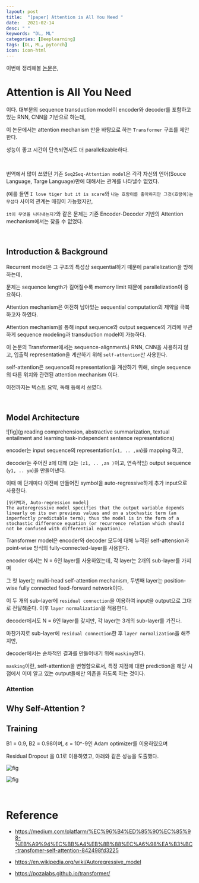 ```yaml
---
layout: post
title:  "[paper] Attention is All You Need "
date:   2021-02-14
desc: " "
keywords: "DL, ML"
categories: [Deeplearning]
tags: [DL, ML, pytorch]
icon: icon-html
---
```




이번에 정리해볼 [논문](https://arxiv.org/abs/1706.03762)은,


# Attention is All You Need


이다. 대부분의 sequence transduction model이 encoder와 decoder를 포함하고 있는 RNN, CNN을 기반으로 하는데,

이 논문에서는 attention mechanism 만을 바탕으로 하는 `Transformer` 구조를 제안한다.

성능이 좋고 시간이 단축되면서도 더 parallelizable하다.


<br>

번역에서 많이 쓰였던 기존 `Seq2Seq-Attention model`은 각각 자신의 언어(Souce Language, Targe Language)만에 대해서는 관계를 나타낼수 없었다.

(예를 들면 `I love tiger but it is scare`와 `나는 호랑이를 좋아하지만 그것(호랑이)는 무섭다` 사이의 관계는 매칭이 가능했지만,

`it이 무엇을 나타내는지?`와 같은 문제는 기존 Encoder-Decoder 기반의 Attention mechanism에서는 찾을 수 없었다.




<br>

## Introduction & Background

Recurrent model은 그 구조의 특성상 sequential하기 때문에 parallelization을 방해하는데,

문제는 sequence length가 길어질수록 memory limit 때문에 parallelization이 중요하다.

Attention mechanism은 여전히 남아있는 sequential computation의 제약을 극복하고자 하였다.

Attention mechanism을 통해 input sequence와 output sequence의 거리에 무관하게 sequence modeling과 transduction model이 가능하다.


이 논문의 Transformer에서는 sequence-alignment나 RNN, CNN을 사용하지 않고, 입출력 representation을 계산하기 위해 `self-attention`만 사용한다.


self-attention은 sequence의 representation을 계산하기 위해, single sequence의 다른 위치와 관련된 attention mechanism 이다.

이전까지는 텍스트 요약, 독해 등에서 쓰였다.


<br>


## Model Architecture


![fig](g reading comprehension, abstractive summarization, textual entailment and learning task-independent sentence representations)

encoder는 input sequence의 representation(`x1, .. ,xn`)을 mapping 하고,

decoder는 주어진 z에 대해 (z는 `(z1, .. ,zn )`이고, 연속적임) output sequence (`y1, .. ym`)을 만들어낸다.

이때 매 단계마다 이전에 만들어진 symbol을 auto-regressive하게 추가 input으로 사용한다.

```
[위키백과, Auto-regression model]
The autoregressive model specifies that the output variable depends linearly on its own previous values and on a stochastic term (an imperfectly predictable term); thus the model is in the form of a stochastic difference equation (or recurrence relation which should not be confused with differential equation).
```

Transformer model은 encoder와 decoder 모두에 대해 누적된 self-attension과 point-wise 방식의 fully-connected-layer를 사용한다.

encoder 에서는 N = 6인 layer를 사용하였는데, 각 layer는 2개의 sub-layer를 가지며

그 첫 layer는 multi-head self-attention mechanism, 두번째 layer는 position-wise fully connected feed-forward network이다.

이 두 개의 sub-layer에 `residual connection`을 이용하여 input을 output으로 그대로 전달해준다. 이후 `layer normalization`을 적용한다.

decoder에서도 N = 6인 layer를 갖지만, 각 layer는 3개의 sub-layer를 가진다.

마찬가지로 sub-layer에 `residual connection`한 후 `layer normalization`을 해주지만,

decoder에서는 순차적인 결과를 만들어내기 위해 `masking`한다.

`masking`이란, self-attention을 변형함으로서, 특정 지점에 대한 prediction을 해당 시점에서 이미 알고 있는 output들에만 의존을 하도록 하는 것이다. 


### Attention



## Why Self-Attention ?



## Training


B1 = 0.9, B2 = 0.98이며, ε = 10^-9인 Adam optimizer를 이용하였으며

Residual Dropout 을 0.1로 이용하였고, 아래와 같은 성능을 도출했다.


![fig](https://encrypted-tbn0.gstatic.com/images?q=tbn:ANd9GcRJz4m27lNsIDcIyP1v6yBZ4g6-fe3nOD_3Jg&usqp=CAU)


![fig](https://encrypted-tbn0.gstatic.com/images?q=tbn:ANd9GcSxcWZqOBoo-TB6y7Gqs-JVIK3EBuboAiXQWA&usqp=CAU)


<br>

# Reference

- https://medium.com/platfarm/%EC%96%B4%ED%85%90%EC%85%98-%EB%A9%94%EC%BB%A4%EB%8B%88%EC%A6%98%EA%B3%BC-transfomer-self-attention-842498fd3225

- https://en.wikipedia.org/wiki/Autoregressive_model

- https://pozalabs.github.io/transformer/

<br>
